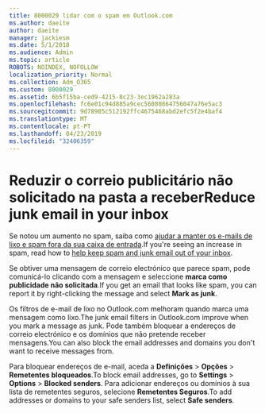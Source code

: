 ```yaml
---
title: 8000029 lidar com o spam em Outlook.com
ms.author: daeite
author: daeite
manager: jackiesm
ms.date: 5/1/2018
ms.audience: Admin
ms.topic: article
ROBOTS: NOINDEX, NOFOLLOW
localization_priority: Normal
ms.collection: Adm_O365
ms.custom: 8000029
ms.assetid: 6b5f15ba-ced9-4215-8c23-3ec1962a283a
ms.openlocfilehash: fc6e01c94d885a9cec56080864756047a76e5ac3
ms.sourcegitcommit: 9d78905c512192ffc4675468abd2efc5f2e4baf4
ms.translationtype: MT
ms.contentlocale: pt-PT
ms.lasthandoff: 04/23/2019
ms.locfileid: "32406359"
---
```

# <a name="reduce-junk-email-in-your-inbox"></a><span data-ttu-id="b695a-102">Reduzir o correio publicitário não solicitado na pasta a receber</span><span class="sxs-lookup"><span data-stu-id="b695a-102">Reduce junk email in your inbox</span></span>

<span data-ttu-id="b695a-103">Se notou um aumento no spam, saiba como [ajudar a manter os e-mails de lixo e spam fora da sua caixa de entrada](https://go.microsoft.com/fwlink/p/?linkid=873140).</span><span class="sxs-lookup"><span data-stu-id="b695a-103">If you're seeing an increase in spam, read how to [help keep spam and junk email out of your inbox](https://go.microsoft.com/fwlink/p/?linkid=873140).</span></span>
  
<span data-ttu-id="b695a-104">Se obtiver uma mensagem de correio electrónico que parece spam, pode comunicá-lo clicando com a mensagem e seleccione **marca como publicidade não solicitada**.</span><span class="sxs-lookup"><span data-stu-id="b695a-104">If you get an email that looks like spam, you can report it by right-clicking the message and select **Mark as junk**.</span></span> 
  
<span data-ttu-id="b695a-105">Os filtros de e-mail de lixo no Outlook.com melhoram quando marca uma mensagem como lixo.</span><span class="sxs-lookup"><span data-stu-id="b695a-105">The junk email filters in Outlook.com improve when you mark a message as junk.</span></span> <span data-ttu-id="b695a-106">Pode também bloquear a endereços de correio electrónico e os domínios que não pretende receber mensagens.</span><span class="sxs-lookup"><span data-stu-id="b695a-106">You can also block the email addresses and domains you don't want to receive messages from.</span></span>
  
<span data-ttu-id="b695a-107">Para bloquear endereços de e-mail, aceda a **Definições** \> **Opções** \> **Remetentes bloqueados**.</span><span class="sxs-lookup"><span data-stu-id="b695a-107">To block email addresses, go to **Settings** \> **Options** \> **Blocked senders**.</span></span> <span data-ttu-id="b695a-108">Para adicionar endereços ou domínios à sua lista de remetentes seguros, selecione **Remetentes Seguros**.</span><span class="sxs-lookup"><span data-stu-id="b695a-108">To add addresses or domains to your safe senders list, select **Safe senders**.</span></span> 
  

